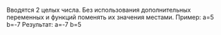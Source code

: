 Вводятся 2 целых числа.
Без использования дополнительных переменных и функций поменять их значения местами.
Пример: 
a=5 b=-7
Результат: a=-7 b=5
